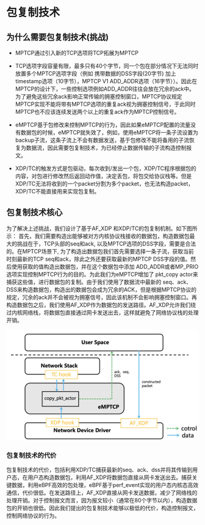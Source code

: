 # 包复制技术

## 为什么需要包复制技术(挑战)

* MPTCP通过引入新的TCP选项将TCP拓展为MPTCP

* TCP选项字段容量有限，最多只有40个字节，同一个包在部分情况下无法同时放置多个MPTCP选项字段（例如 携带数据的DSS字段(20字节) 加上 timestamp选项（10字节），MPTCP V1 ADD_ADDR选项（16字节））。因此在MPTCP的设计下，一些控制选项例如ADD_ADDR往往会放在冗余的ack中。为了避免这些冗余ack影响正常传输的拥塞控制窗口，MPTCP协议规定MPTCP实现不能将带有MPTCP选项的重复ack视为拥塞控制信号，于此同时MPTCP也不应该连续发送两个以上的重复ack作为MPTCP控制信号。

* eMPTCP基于包修改来控制MPTCP的行为，因此如果eMPTCP配置的流量没有数据包的时候，eMPTCP就失效了，例如，使用eMPTCP将一条子流设置为backup子流，这条子流上不会有数据发送，基于包修改不能将备用的子流恢复为数据流，因此需要包复制技术，为已经停止数据传输的子流构造控制报文。

* XDP/TC的触发方式是包驱动，每次收到/发出一个包，XDP/TC程序根据包的内容，对包进行修改然后返回动作值，决定丢包，将包交给协议栈等。但是XDP/TC无法将收到的一个packet分割为多个packet，也无法构造packet，XDP/TC不能直接用来实现包复制。

## 包复制技术核心

为了解决上述挑战，我们设计了基于AF_XDP 和XDP/TC的包复制机制。如下图所示： 首先，我们需要构造出能够被对方内核协议栈接收的数据包，构造数据包最大的挑战在于，TCP头部的seq和ack, 以及MPTCP选项的DSS字段，需要是合法的。在MPTCP场景下, 为了构造出数据包我们首先需要选择一条子流，获取当前时刻最新的TCP seq和ack，除此之外还要获取最新的MPTCP DSS字段的值。然后使用获取的值构造出数据包，并在这个数据包中添加 ADD_ADDR或者MP_PRIO选项实现控制MPTCP行为的目的。为此我们为eMPTCP增加了 pkt_copy actor来捕获这些值，进行数据包的复制。由于我们使用了数据流中最新的 seq、ack、DSS来构造数据包，构造出的数据包会成为冗余的ACK，但是根据MPTCP协议的规定，冗余的ack并不会被视为拥塞信号，因此该机制不会影响拥塞控制窗口。再构造数据包之后，我们使用AF_XDP作为数据包的发送路径。AF_XDP允许我们绕过内核网络栈，将数据包直接通过网卡发送出去，这样就避免了网络协议栈的处理开销。

![image-20220723171851322](包复制技术.assets/image-20220723171851322.png)

### 包复制技术的代价

包复制技术的代价，包括利用XDP/TC捕获最新的seq、ack、dss并将其传输到用户态，在用户态构造数据包，利用AF_XDP将数据包直接从网卡发送出去。捕获关键数据，利用eBPF高效的包处理，eBPF基于perf_event实现的用户态内核态高效通信，代价很低。在发送路径上，AF_XDP直接从网卡发送数据，减少了网络栈的处理开销。对于控制报文而言，因为报文较小（通常在80个字节以内），构造数据包的开销也很低。因此我们提出的包复制技术能够以极低的代价，构造控制报文，控制网络协议的行为。

